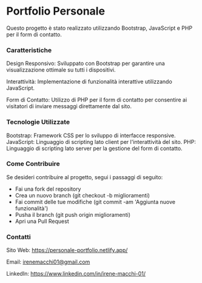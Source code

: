 # Portfolio Personale
Questo progetto è stato realizzato utilizzando Bootstrap, JavaScript e PHP per il form di contatto.


### Caratteristiche
Design Responsivo: Sviluppato con Bootstrap per garantire una visualizzazione ottimale su tutti i dispositivi.

Interattività: Implementazione di funzionalità interattive utilizzando JavaScript.

Form di Contatto: Utilizzo di PHP per il form di contatto per consentire ai visitatori di inviare messaggi direttamente dal sito.

### Tecnologie Utilizzate
Bootstrap: Framework CSS per lo sviluppo di interfacce responsive.
JavaScript: Linguaggio di scripting lato client per l'interattività del sito.
PHP: Linguaggio di scripting lato server per la gestione del form di contatto.

### Come Contribuire
Se desideri contribuire al progetto, segui i passaggi di seguito:
- Fai una fork del repository
- Crea un nuovo branch (git checkout -b miglioramenti)
- Fai commit delle tue modifiche (git commit -am 'Aggiunta nuove funzionalità')
- Pusha il branch (git push origin miglioramenti)
- Apri una Pull Request
  
### Contatti
Sito Web: https://personale-portfolio.netlify.app/

Email: irenemacchi01@gmail.com

LinkedIn: https://www.linkedin.com/in/irene-macchi-01/
